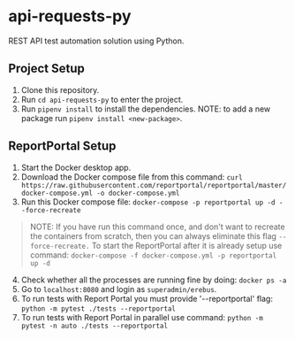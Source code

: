 # api-requests-py
REST API test automation solution using Python.

## Project Setup

1. Clone this repository.
2. Run `cd api-requests-py` to enter the project.
3. Run `pipenv install` to install the dependencies.
   NOTE: to add a new package run `pipenv install <new-package>`.

## ReportPortal Setup

1. Start the Docker desktop app.
2. Download the Docker compose file from this command:
`curl https://raw.githubusercontent.com/reportportal/reportportal/master/docker-compose.yml -o docker-compose.yml`
3. Run this Docker compose file:
`docker-compose -p reportportal up -d --force-recreate`
>NOTE: If you have run this command once, and don't want to recreate the containers from scratch, then you can always eliminate this flag `--force-recreate.`
> To start the ReportPortal after it is already setup use command: `docker-compose -f docker-compose.yml -p reportportal up -d`
4. Check whether all the processes are running fine by doing: `docker ps -a`
5. Go to `localhost:8080` and login as `superadmin/erebus`.
6. To run tests with Report Portal you must provide '--reportportal' flag: `python -m pytest ./tests --reportportal`
7. To run tests with Report Portal in parallel use command: `python -m pytest -n auto ./tests --reportportal`